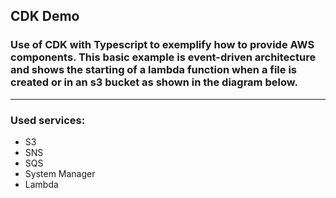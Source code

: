 ## CDK Demo

### Use of CDK with Typescript to exemplify how to provide AWS components. This basic example is event-driven architecture and shows the starting of a lambda function when a file is created or in an s3 bucket as shown in the diagram below.


---
### Used services:
- S3
- SNS
- SQS
- System Manager
- Lambda

